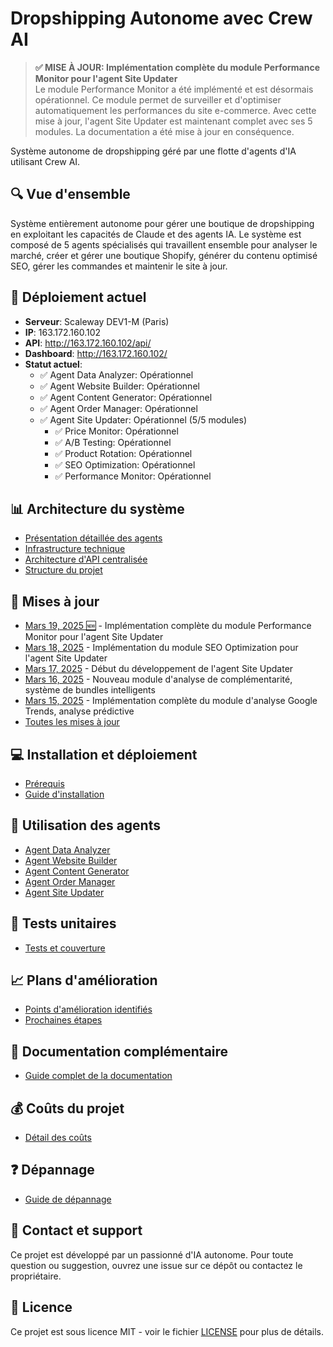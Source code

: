 # Dropshipping Autonome avec Crew AI

> **✅ MISE À JOUR: Implémentation complète du module Performance Monitor pour l'agent Site Updater**  
> Le module Performance Monitor a été implémenté et est désormais opérationnel. Ce module permet de surveiller et d'optimiser automatiquement les performances du site e-commerce. Avec cette mise à jour, l'agent Site Updater est maintenant complet avec ses 5 modules. La documentation a été mise à jour en conséquence.

Système autonome de dropshipping géré par une flotte d'agents d'IA utilisant Crew AI.

## 🔍 Vue d'ensemble

Système entièrement autonome pour gérer une boutique de dropshipping en exploitant les capacités de Claude et des agents IA. Le système est composé de 5 agents spécialisés qui travaillent ensemble pour analyser le marché, créer et gérer une boutique Shopify, générer du contenu optimisé SEO, gérer les commandes et maintenir le site à jour.

## 🚀 Déploiement actuel

- **Serveur**: Scaleway DEV1-M (Paris)
- **IP**: 163.172.160.102
- **API**: http://163.172.160.102/api/
- **Dashboard**: http://163.172.160.102/
- **Statut actuel**: 
  - ✅ Agent Data Analyzer: Opérationnel
  - ✅ Agent Website Builder: Opérationnel
  - ✅ Agent Content Generator: Opérationnel
  - ✅ Agent Order Manager: Opérationnel
  - ✅ Agent Site Updater: Opérationnel (5/5 modules)
    - ✅ Price Monitor: Opérationnel
    - ✅ A/B Testing: Opérationnel
    - ✅ Product Rotation: Opérationnel
    - ✅ SEO Optimization: Opérationnel
    - ✅ Performance Monitor: Opérationnel

## 📊 Architecture du système

- [Présentation détaillée des agents](docs/architecture/agents.md)
- [Infrastructure technique](docs/architecture/infrastructure.md)
- [Architecture d'API centralisée](docs/architecture/api.md)
- [Structure du projet](docs/architecture/structure.md)

## 📝 Mises à jour

- [Mars 19, 2025 🆕](docs/updates/2025-03-19.md) - Implémentation complète du module Performance Monitor pour l'agent Site Updater
- [Mars 18, 2025](docs/updates/2025-03-18.md) - Implémentation du module SEO Optimization pour l'agent Site Updater
- [Mars 17, 2025](docs/updates/2025-03-17.md) - Début du développement de l'agent Site Updater
- [Mars 16, 2025](docs/updates/2025-03-16.md) - Nouveau module d'analyse de complémentarité, système de bundles intelligents
- [Mars 15, 2025](docs/updates/2025-03-15.md) - Implémentation complète du module d'analyse Google Trends, analyse prédictive
- [Toutes les mises à jour](docs/updates/index.md)

## 💻 Installation et déploiement

- [Prérequis](docs/setup/prerequisites.md)
- [Guide d'installation](docs/setup/installation.md)

## 🔧 Utilisation des agents

- [Agent Data Analyzer](docs/usage/data-analyzer.md)
- [Agent Website Builder](docs/usage/website-builder.md)
- [Agent Content Generator](docs/usage/content-generator.md)
- [Agent Order Manager](docs/usage/order-manager.md)
- [Agent Site Updater](docs/usage/site-updater.md)

## 🧪 Tests unitaires

- [Tests et couverture](docs/testing/overview.md)

## 📈 Plans d'amélioration

- [Points d'amélioration identifiés](docs/roadmap/improvement-points.md)
- [Prochaines étapes](docs/roadmap/next-steps.md)

## 📑 Documentation complémentaire

- [Guide complet de la documentation](docs/index.md)

## 💰 Coûts du projet

- [Détail des coûts](docs/costs.md)

## ❓ Dépannage

- [Guide de dépannage](docs/troubleshooting.md)

## 📧 Contact et support

Ce projet est développé par un passionné d'IA autonome. Pour toute question ou suggestion, ouvrez une issue sur ce dépôt ou contactez le propriétaire.

## 📄 Licence

Ce projet est sous licence MIT - voir le fichier [LICENSE](LICENSE) pour plus de détails.
